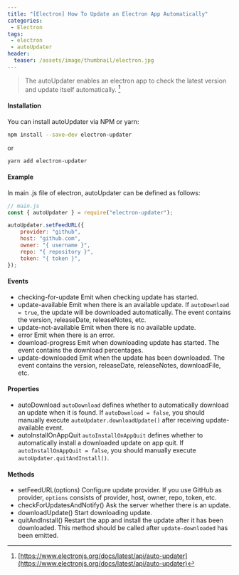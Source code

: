 ```yaml
---
title: "[Electron] How To Update an Electron App Automatically"
categories:
 - Electron
tags:
 - electron
 - autoUpdater
header:
  teaser: /assets/image/thumbnail/electron.jpg
---
```


> The autoUpdater enables an electron app to check the latest version and update itself automatically. [^updater]

#### Installation
You can install autoUpdater via NPM or yarn:
```bash
npm install --save—dev electron-updater
```
or
```shell
yarn add electron-updater
```

#### Example
In main .js file of electron, autoUpdater can be defined as follows:
```js
// main.js
const { autoUpdater } = require("electron-updater");

autoUpdater.setFeedURL({
	provider: "github",
	host: "github.com",
	owner: "{ username }",
	repo: "{ repository }",
	token: "{ token }",
});
```

#### Events
* checking-for-update
    Emit when checking update has started.
* update-available
	Emit when there is an available update. If `autoDownload = true`, the update will be downloaded automatically. The event contains the version, releaseDate, releaseNotes, etc.
* update-not-available
	Emit when there is no available update.
* error
	Emit when there is an error.
* download-progress
	Emit when downloading update has started. The event contains the download percentages.
* update-downloaded
	Emit when the update has been downloaded. The event contains the version, releaseDate, releaseNotes, downloadFile, etc.

#### Properties
* autoDownload
	`autoDownload` defines whether to automatically download an update when it is found. If `autoDownload = false`, you should manually execute `autoUpdater.downloadUpdate()` after receiving update-available event.
* autoInstallOnAppQuit
	`autoInstallOnAppQuit` defines whether to automatically install a downloaded update on app quit. If `autoInstallOnAppQuit = false`, you should manually execute `autoUpdater.quitAndInstall()`.

#### Methods
* setFeedURL(options)
	Configure update provider. If you use GitHub as provider, `options` consists of provider, host, owner, repo, token, etc. 
* checkForUpdatesAndNotify()
	Ask the server whether there is an update.
* downloadUpdate()
	Start downloading update.
* quitAndInstall()
	Restart the app and install the update after it has been downloaded. This method should be called after `update-downloaded` has been emitted.

[^updater]: [https://www.electronjs.org/docs/latest/api/auto-updater](https://www.electronjs.org/docs/latest/api/auto-updater)